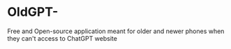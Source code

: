 # OldGPT-
Free and Open-source application meant for older and newer phones when they can't access to ChatGPT website
